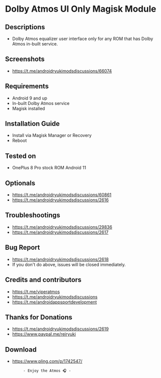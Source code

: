 # Dolby Atmos UI Only Magisk Module

## Descriptions
- Dolby Atmos equalizer user interface only for any ROM that has Dolby Atmos in-built service.

## Screenshots
- https://t.me/androidryukimodsdiscussions/66074

## Requirements
- Android 9 and up
- In-built Dolby Atmos service
- Magisk installed

## Installation Guide
- Install via Magisk Manager or Recovery
- Reboot

## Tested on
- OnePlus 8 Pro stock ROM Android 11

## Optionals
- https://t.me/androidryukimodsdiscussions/60861
- https://t.me/androidryukimodsdiscussions/2616

## Troubleshootings
- https://t.me/androidryukimodsdiscussions/29836
- https://t.me/androidryukimodsdiscussions/2617

## Bug Report
- https://t.me/androidryukimodsdiscussions/2618
- If you don't do above, issues will be closed immediately.

## Credits and contributors
- https://t.me/viperatmos
- https://t.me/androidryukimodsdiscussions
- https://t.me/androidappsportdevelopment

## Thanks for Donations
- https://t.me/androidryukimodsdiscussions/2619
- https://www.paypal.me/reiryuki

## Download
- https://www.pling.com/p/1742547/



           - Enjoy the Atmos 🎧 -

